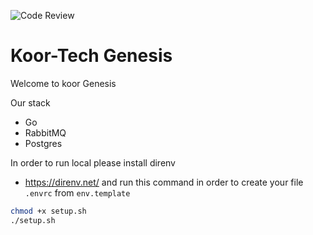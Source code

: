 ![Code Review](https://github.com/koor-tech/genesis/actions/workflows/code-review.yml/badge.svg)


# Koor-Tech Genesis


Welcome to koor Genesis

Our stack
- Go
- RabbitMQ
- Postgres

In order to run local please install direnv
- https://direnv.net/
 and run this command in order to create your file `.envrc` from `env.template`
```bash
chmod +x setup.sh
./setup.sh
```